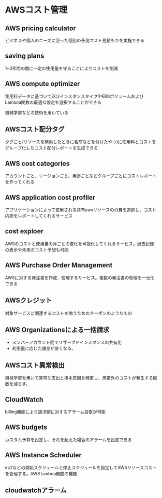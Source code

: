 # AWSコスト管理
## AWS pricing calculator

ビジネスや個人のニーズに沿った個別の予測コスト見積もりを実施できる

## saving plans
1~3年間の間に一定の使用量を守ることによりコストを削減

## AWS compute optimizer 
使用料データに基づいてEC2インスタンスタイプやEBSボリュームおよびLambda関数の最適な設定を選択することができる

機械学習などの技術を用いている

## AWSコスト配分タグ
タグごと(リソースを構築したときに名前などを付けたやつ)に使用料とコストをグループ化したコスト配分レポートを生成できる

## AWS cost categories
アカウントごと、リージョンごと、用途ごとなどグループごとにコストレポートを作ってくれる

## AWS application cost profiler
アプリケーションによって使用される共有awsリソースの消費を追跡し、コスト内訳をレポートしてくれるサービス

## cost exploer
AWSのコストと使用量の月ごとの変化を可視化してくれるサービス。過去記録の表示や未来のコスト予想も可能

## AWS Purchase Order Management
AWSに対する発注書を作成、管理するサービス。複数の発注書の管理を一元化できる

## AWSクレジット
対象サービスに関連するコストを賄うためのクーポンのようなもの

## AWS Organizationsによる一括請求
* メンバーアカウント間でリザーブドインスタンスの共有化
* 利用量に応じた課金が安くなる。

## AWSコスト異常検出
機械学習を用いて異常な支出と根本原因を特定し、想定外のコストが発生する回数を減らす。

## CloudWatch
billing機能により請求額に対するアラーム設定が可能

## AWS budgets
カスタム予算を設定し、それを超えた場合のアラームを設定できる

## AWS Instance Scheduler
ec2などの開始スケジュールと停止スケジュールを設定してAWSリソースコストを管理する。AWS lambda関数の機能

## cloudwatchアラーム
